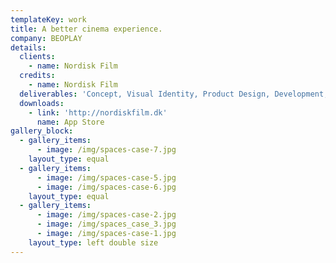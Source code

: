 ```yaml
---
templateKey: work
title: A better cinema experience.
company: BEOPLAY
details:
  clients:
    - name: Nordisk Film
  credits:
    - name: Nordisk Film
  deliverables: 'Concept, Visual Identity, Product Design, Development, Backend Development.'
  downloads:
    - link: 'http://nordiskfilm.dk'
      name: App Store
gallery_block:
  - gallery_items:
      - image: /img/spaces-case-7.jpg
    layout_type: equal
  - gallery_items:
      - image: /img/spaces-case-5.jpg
      - image: /img/spaces-case-6.jpg
    layout_type: equal
  - gallery_items:
      - image: /img/spaces-case-2.jpg
      - image: /img/spaces_case_3.jpg
      - image: /img/spaces-case-1.jpg
    layout_type: left double size
---
```


